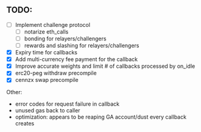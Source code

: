 ## TODO:
- [ ] Implement challenge protocol
    - [ ] notarize eth_calls
    - [ ] bonding for relayers/challengers
    - [ ] rewards and slashing for relayers/challengers
- [x] Expiry time for callbacks
- [x] Add multi-currency fee payment for the callback
- [x] Improve accurate weights and limit # of callbacks processed by on_idle
- [x] erc20-peg withdraw precompile
- [x] cennzx swap precompile

Other:
- error codes for request failure in callback
- unused gas back to caller
- optimization: appears to be reaping GA account/dust every callback creates